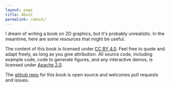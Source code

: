 ```yaml
---
layout: page
title: About
permalink: /about/
---
```


I dream of writing a book on 2D graphics, but it's probably unrealistic. In the meantime, here are some resources that might be useful.

The content of this book is licensed under [CC BY 4.0]. Feel free to quote and adapt freely, as long as you give attribution. All source code, including example code, code to generate figures, and any interactive demos, is licensed under [Apache 2.0].

The [github repo](https://github.com/linebender/2d.graphics) for this book is open source and welcomes pull requests and issues.

[CC BY 4.0]: https://creativecommons.org/licenses/by/4.0/
[Apache 2.0]: https://www.apache.org/licenses/LICENSE-2.0
